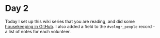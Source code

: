 <!-- vim:fo=tq:tw=0:syntax=off:sw=2:ts=2:
-->

# Day 2

Today I set up this wiki series that you are reading, and did some [housekeeping in GitHub](https://github.com/FriendsOfTheBluff/volunteer-mgr/milestone/1). I also added a field to the `#volmgr_people` record - a list of notes for each volunteer.
